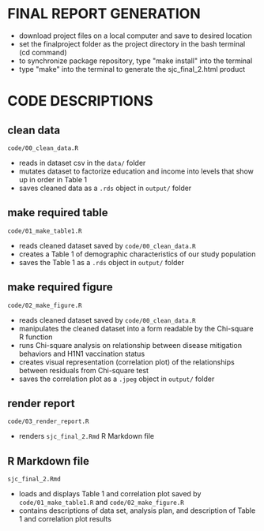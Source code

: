 # FINAL REPORT GENERATION

- download project files on a local computer and save to desired location
- set the finalproject folder as the project directory in the bash terminal (cd command)
- to synchronize package repository, type "make install" into the terminal
- type "make" into the terminal to generate the sjc_final_2.html product

# CODE DESCRIPTIONS

## clean data
`code/00_clean_data.R`
- reads in dataset csv in the `data/` folder
- mutates dataset to factorize education and income into levels that show up in order in Table 1
- saves cleaned data as a `.rds` object in `output/` folder

## make required table
`code/01_make_table1.R` 
- reads cleaned dataset saved by `code/00_clean_data.R`
- creates a Table 1 of demographic characteristics of our study population
- saves the Table 1 as a `.rds` object in `output/` folder

## make required figure
`code/02_make_figure.R`
- reads cleaned dataset saved by `code/00_clean_data.R`
- manipulates the cleaned dataset into a form readable by the Chi-square R function
- runs Chi-square analysis on relationship between disease mitigation behaviors and H1N1 vaccination status
- creates visual representation (correlation plot) of the relationships between residuals from Chi-square test
- saves the correlation plot as a `.jpeg` object in `output/` folder

## render report
`code/03_render_report.R`
- renders `sjc_final_2.Rmd` R Markdown file

## R Markdown file
`sjc_final_2.Rmd`
- loads and displays Table 1 and correlation plot saved by `code/01_make_table1.R` and `code/02_make_figure.R`
- contains descriptions of data set, analysis plan, and description of Table 1 and correlation plot results